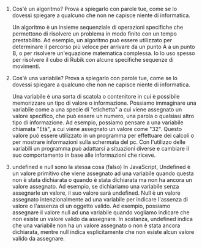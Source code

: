 1. Cos'è un algoritmo? Prova a spiegarlo con parole tue, come se lo dovessi spiegare a qualcuno che non ne capisce niente di informatica.

   Un algoritmo è un insieme sequenziale di operazioni specifiche che permettono di risolvere un problema in modo finito con un tempo prestabilito.
   Ad esempio, un algoritmo può essere utilizzato per determinare il percorso più veloce per arrivare da un punto A a un punto B, o per risolvere un'equazione matematica complessa.
   Io lo uso spesso per risolvere il cubo di Rubik con alcune specifiche sequenze di movimenti.

2. Cos'è una variabile? Prova a spiegarlo con parole tue, come se lo dovessi spiegare a qualcuno che non ne capisce niente di informatica.

   Una variabile è una sorta di scatola o contenitore in cui è possibile memorizzare un tipo di valore o informazione. Possiamo immaginare una variabile come a una specie di "etichetta" a cui viene assegnato un valore specifico, che può essere un numero, una parola o qualsiasi altro tipo di informazione.
   Ad esempio, possiamo pensare a una variabile chiamata "Età", a cui viene assegnato un valore come "32". Questo valore può essere utilizzato in un programma per effettuare dei calcoli o per mostrare informazioni sulla schermata del pc.
   Con l'utilizzo delle variabili un programma può adattarsi a situazioni diverse e cambiare il suo comportamento in base alle informazioni che riceve.

3. undefined e null sono la stessa cosa (falso)
   In JavaScript, Undefined è un valore primitivo che viene assegnato ad una variabile quando questa non è stata dichiarata o quando è stata dichiarata ma non ha ancora un valore assegnato.
   Ad esempio, se dichiariamo una variabile senza assegnarle un valore, il suo valore sarà undefined.
   Null è un valore assegnato intenzionalmente ad una variabile per indicare l'assenza di valore o l'assenza di un oggetto valido. Ad esempio, possiamo assegnare il valore null ad una variabile quando vogliamo indicare che non esiste un valore valido da assegnare.
   In sostanza, undefined indica che una variabile non ha un valore assegnato o non è stata ancora dichiarata, mentre null indica esplicitamente che non esiste alcun valore valido da assegnare.
